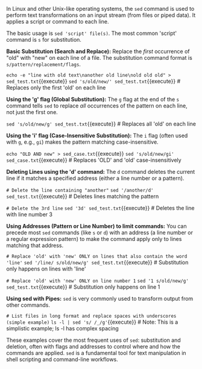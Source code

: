 In Linux and other Unix-like operating systems, the `sed` command is used to perform text transformations on an input stream (from files or piped data). It applies a script or command to each line.

The basic usage is `sed 'script' file(s)`. The most common 'script' command is `s` for substitution.

**Basic Substitution (Search and Replace):**
Replace the *first* occurrence of "old" with "new" on each line of a file. The substitution command format is `s/pattern/replacement/flags`.

`echo -e "line with old text\nanother old line\nold old old" > sed_test.txt`{{execute}}
`sed 's/old/new/' sed_test.txt`{{execute}} # Replaces only the first 'old' on each line

**Using the 'g' flag (Global Substitution):**
The `g` flag at the end of the `s` command tells `sed` to replace *all* occurrences of the pattern on each line, not just the first one.

`sed 's/old/new/g' sed_test.txt`{{execute}} # Replaces all 'old' on each line

**Using the 'i' flag (Case-Insensitive Substitution):**
The `i` flag (often used with `g`, e.g., `gi`) makes the pattern matching case-insensitive.

`echo "OLD AND new" > sed_case.txt`{{execute}}
`sed 's/old/new/gi' sed_case.txt`{{execute}} # Replaces 'OLD' and 'old' case-insensitively

**Deleting Lines using the 'd' command:**
The `d` command deletes the current line if it matches a specified address (either a line number or a pattern).

`# Delete the line containing "another"`
`sed '/another/d' sed_test.txt`{{execute}} # Deletes lines matching the pattern

`# Delete the 3rd line`
`sed '3d' sed_test.txt`{{execute}} # Deletes the line with line number 3

**Using Addresses (Pattern or Line Number) to limit commands:**
You can precede most `sed` commands (like `s` or `d`) with an address (a line number or a regular expression pattern) to make the command apply only to lines matching that address.

`# Replace 'old' with 'new' ONLY on lines that also contain the word 'line'`
`sed '/line/ s/old/new/g' sed_test.txt`{{execute}} # Substitution only happens on lines with 'line'

`# Replace 'old' with 'new' ONLY on line number 1`
`sed '1 s/old/new/g' sed_test.txt`{{execute}} # Substitution only happens on line 1

**Using sed with Pipes:**
`sed` is very commonly used to transform output from other commands.

`# List files in long format and replace spaces with underscores (simple example)`
`ls -l | sed 's/ /_/g'`{{execute}} # Note: This is a simplistic example; ls -l has complex spacing

These examples cover the most frequent uses of `sed`: substitution and deletion, often with flags and addresses to control where and how the commands are applied. `sed` is a fundamental tool for text manipulation in shell scripting and command-line workflows.

